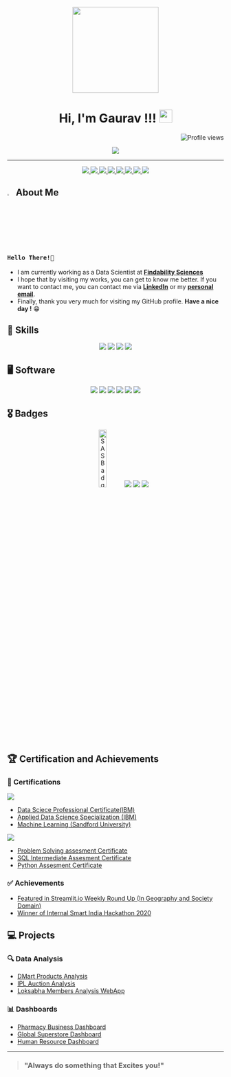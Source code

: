<p align="center">
  <img src="https://github.com/thompsonemerson/thompsonemerson/raw/master/cover-thompson.png" height="200"/>
</p>

<h1 align="center">
Hi, I'm Gaurav !!!
  <img src="https://media.giphy.com/media/hvRJCLFzcasrR4ia7z/giphy.gif" width="30"></h1>
 <!--<img src="https://komarev.com/ghpvc/?username=gauravtopre9&label=Profile%20Views&color=0e75b6&style=flat" align='right' alt="gauravtopre9" />-->
 <img src="https://gpvc.arturio.dev/gauravtopre9" alt="Profile views" align='right'/> <a href="https://github.com/gauravtopre9/gauravtopre9/"> </a> 
<br/>

<!-- Typing SVG by DenverCoder1 - https://github.com/DenverCoder1/readme-typing-svg -->
<p align="center">
  <a href="https://github.com/DenverCoder1/readme-typing-svg"><img src="https://readme-typing-svg.herokuapp.com?lines=Welcome+to+My+GitHub+Profile;I'm+Data+Scientist+at+Findability+Sciences;Currently+Working+on+Generative+AI;Ready%20to%20Collaborate&center=true&width=380&height=45"></a>
</p>
<hr/>

<!-- Socials -->
<p align="center">
  <a href="https://www.linkedin.com/in/gaurav-topre-69678b1ab/" target="_blank" rel="noopener noreferrer">
    <img src="https://img.shields.io/badge/linkedin-%230077B5.svg?style=for-the-badge&logo=linkedin&logoColor=white&link=https://www.linkedin.com/in/gaurav-topre-69678b1ab/">
  </a>
  <a href="https://www.kaggle.com/gauravtopre" target="_blank" rel="noopener noreferrer">
    <img src="https://img.shields.io/badge/Kaggle-20BEFF?style=for-the-badge&logo=Kaggle&logoColor=white&link=https://www.kaggle.com/gauravtopre">
  </a>
  <a href="https://public.tableau.com/app/profile/gaurav.topre" target="_blank" rel="noopener noreferrer">
    <img src="https://img.shields.io/badge/Tableau-E97627?style=for-the-badge&logo=Tableau&logoColor=white&link=https://public.tableau.com/app/profile/gaurav.topre">
  </a>
  <a href="https://medium.com/@gauravtopre9">
    <img src="https://img.shields.io/badge/Medium-12100E?style=for-the-badge&logo=medium&logoColor=white&link=https://medium.com/@gauravtopre9">
  </a>
  <!-- <a href="https://www.behance.net/caesarmario_" target="_blank" rel="noopener noreferrer">
    <img src="https://img.shields.io/badge/Behance-1769ff?style=for-the-badge&logo=behance&logoColor=white&link=https://www.behance.net/caesarmario_">
  </a> -->
  <a href="mailto:gauravtopre.aca@gmail.com" target="_blank" rel="noopener noreferrer">
    <img src="https://img.shields.io/badge/Gmail-D14836?style=for-the-badge&logo=gmail&logoColor=white&link=mailto:gauravtopre.aca@gmail.com">
  </a>
  <a href="https://linktr.ee/gauravtopre" target="_blank" rel="noopener noreferrer">
    <img src="https://img.shields.io/badge/linktree-1de9b6?style=for-the-badge&logo=linktree&logoColor=white&link=https://linktr.ee/gauravtopre">
  </a>
    <a href="https://www.hackerrank.com/Gaurav_Topre?hr_r=1" target="_blank" rel="noopener noreferrer">
    <img src="https://img.shields.io/badge/-Hackerrank-2EC866?style=for-the-badge&logo=HackerRank&logoColor=white&link=https://www.hackerrank.com/Gaurav_Topre?hr_r=1">
  </a>
    <a href="https://leetcode.com/gaurav_ix/" target="_blank" rel="noopener noreferrer">
    <img src="https://img.shields.io/badge/LeetCode-000000?style=for-the-badge&logo=LeetCode&logoColor=#d16c06&link="https://leetcode.com/gaurav_ix/">
  </a>
  
</p>


<!-- About Me -->
## <img src="https://raw.githubusercontent.com/aemmadi/aemmadi/master/wave.gif" width="3%" height="3%"> About Me 
### `Hello There!👋`
- I am currently working as a Data Scientist at **[Findability Sciences](https://findability.ai/)** <br>
- I hope that by visiting my works, you can get to know me better. If you want to contact me, you can contact me via **[LinkedIn](https://www.linkedin.com/in/gaurav-topre-69678b1ab/)** or my **[personal email](mailto:gauravtopre.aca@gmail.com)**. <br>
- Finally, thank you very much for visiting my GitHub profile. **Have a nice day !** 😁

<!-- Programming Skills -->
## 🎯 Skills
<p align="center">
  <a><img src="https://img.shields.io/badge/Python-3776AB?style=for-the-badge&logo=python&logoColor=white"></a>
  <a><img src="https://img.shields.io/badge/MySQL-005C84?style=for-the-badge&logo=mysql&logoColor=white"></a>
  <a><img src="https://img.shields.io/badge/Flask-000000?style=for-the-badge&logo=flask&logoColor=white"></a>
  <a><img src="https://img.shields.io/badge/MongoDB-4EA94B?style=for-the-badge&logo=mongodb&logoColor=white"></a> 
</p>

<!-- Software -->
## 🖥 Software
<p align="center">
  <a><img src="https://img.shields.io/badge/Microsoft_Excel-217346?style=for-the-badge&logo=microsoft-excel&logoColor=white"></a>
  <a><img src="https://img.shields.io/badge/Tableau-E97627?style=for-the-badge&logo=Tableau&logoColor=white"></a>
  <a><img src="https://img.shields.io/badge/PowerBI-F2C811?style=for-the-badge&logo=Power%20BI&logoColor=white"></a>
  <a><img src="https://img.shields.io/badge/pycharm-143?style=for-the-badge&logo=pycharm&logoColor=black&color=black&labelColor=green"></a>
  <a><img src="https://img.shields.io/badge/Colab-F9AB00?style=for-the-badge&logo=googlecolab&color=525252"></a>
  <a><img src="https://img.shields.io/badge/jupyter-%23FA0F00.svg?style=for-the-badge&logo=jupyter&logoColor=white"></a>
</p>

<!-- <p align="center">
  <a><img src="https://img.shields.io/badge/Adobe%20Photoshop-31A8FF?style=for-the-badge&logo=Adobe%20Photoshop&logoColor=black"></a>
  <a><img src="https://img.shields.io/badge/Adobe%20Lightroom-31A8FF?style=for-the-badge&logo=Adobe%20Lightroom&logoColor=white"></a>
  <a><img src="https://img.shields.io/badge/Microsoft_Office-D83B01?style=for-the-badge&logo=microsoft-office&logoColor=white"></a>
  <a><img src="https://img.shields.io/badge/figma-%23F24E1E.svg?style=for-the-badge&logo=figma&logoColor=white"></a>
</p> -->

<!-- Stats -->
<!-- ## 💹 Stats -->
<!-- #### ▶ Kaggle -->
<!-- <p align="center">
  <img src="https://road-to-kaggle-grandmaster.vercel.app/api/badges/caesarmario/competition/"/>
  <img src="https://road-to-kaggle-grandmaster.vercel.app/api/badges/caesarmario/dataset/"/>
  <img src="https://road-to-kaggle-grandmaster.vercel.app/api/badges/caesarmario/notebook/"/>
  <img src="https://road-to-kaggle-grandmaster.vercel.app/api/badges/caesarmario/discussion/"/>
</p> -->

<!-- Badges -->
## 🎖️ Badges
<p align="center">
  <a href="https://www.credly.com/users/gaurav-topre.842e8665/badges"><img src="https://images.credly.com/images/28944969-813a-43b9-944f-7910111ce764/Professional_Certificate_-_Data_Science.png" width="18.5%" height="18.5%" alt="SAS Badge"/></a>
  <img src="https://road-to-kaggle-grandmaster.vercel.app/api/badges/gauravtopre/notebook/"/>
  <img src="https://road-to-kaggle-grandmaster.vercel.app/api/badges/gauravtopre/dataset/"/>
  <img src="https://road-to-kaggle-grandmaster.vercel.app/api/badges/gauravtopre/discussion/"/>
</p>

<!-- Posts -->
## 🏆 Certification and Achievements 
### 📃 Certifications
<a><img src="https://img.shields.io/badge/Coursera-%230056D2.svg?style=for-the-badge&logo=Coursera&logoColor=white"></a>
- [Data Sciece Professional Certificate(IBM)](https://www.coursera.org/account/accomplishments/professional-cert/MWGBSNZYF83E?utm_source=link&utm_medium=certificate&utm_content=cert_image&utm_campaign=sharing_cta&utm_product=prof)
- [Applied Data Science Specialization (IBM)](https://www.coursera.org/account/accomplishments/specialization/RNNVYZLDHT48?utm_source=link&utm_medium=certificate&utm_content=cert_image&utm_campaign=sharing_cta&utm_product=s12n)
- [Machine Learning (Sandford University)](https://www.coursera.org/account/accomplishments/verify/2XKJXPNG5JSB?utm_source=mobile&utm_medium=certificate&utm_content=cert_image&utm_campaign=sharing_cta&utm_product=course)

<a><img src="https://img.shields.io/badge/-Hackerrank-2EC866?style=for-the-badge&logo=HackerRank&logoColor=white"></a>
- [Problem Solving assesment Certificate](https://www.hackerrank.com/certificates/ce4a3bd2bf52)
- [SQL Intermediate Assesment Certificate](https://www.hackerrank.com/certificates/649f50fe7161)
- [Python Assesment Certificate](https://www.hackerrank.com/certificates/2a6641fcb7e0)

### ✅ Achievements
- [Featured in Streamlit.io Weekly Round Up (In Geography and Society Domain)](https://discuss.streamlit.io/t/weekly-roundup-candlestick-charts-surfboard-volume-calculators-global-fund-explorers-and-more/28404)
- [Winner of Internal Smart India Hackathon 2020](https://drive.google.com/file/d/14Ftx0ppgdbw69myRfZqtMSdoahv7fyBe/view)


## 💻 Projects
### 🔍 Data Analysis 
- [DMart Products Analysis](https://www.kaggle.com/code/gauravtopre/dmart-products-analysis)
- [IPL Auction Analysis](https://www.kaggle.com/code/gauravtopre/ipl-auction-2022-analysis)
- [Loksabha Members Analysis WebApp](https://loksabha-analysis-by-gaurav.herokuapp.com/)

### 📊 Dashboards
- [Pharmacy Business Dashboard](https://public.tableau.com/app/profile/gaurav.topre/viz/PharmacyBusinessDashboard/Dashboard1)
- [Global Superstore Dashboard](https://public.tableau.com/app/profile/gaurav.topre/viz/GlobalSuperstore-Dashboard_16345717179030/Dashboard1)
- [Human Resource Dashboard](https://github.com/gauravtopre9/Business-Intelligence-Projectss/tree/main/POWER%20BI/HUMAN%20RESOURCE)

---

> ### "Always do something that Excites you!"
